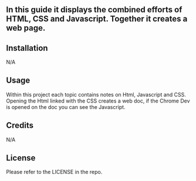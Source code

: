 # <Prework Study Guide Webpage>

## In this guide it displays the combined efforts of HTML, CSS and Javascript. Together it creates a web page.

## Installation

N/A

## Usage

Within this project each topic contains notes on Html, Javascript and CSS. Opening the Html linked with the CSS creates a web doc, if the Chrome Dev is opened on the doc you can see the Javascript.

## Credits

N/A

## License

Please refer to the LICENSE in the repo.